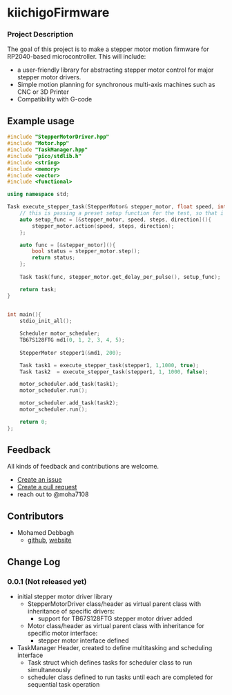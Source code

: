 # kiichigoFirmware

### Project Description
The goal of this project is to make a stepper motor motion firmware for RP2040-based microcontroller. This will include: 
- a user-friendly library for abstracting stepper motor control for major stepper motor drivers.
- Simple motion planning for synchronous multi-axis machines such as CNC or 3D Printer
- Compatibility with G-code

## Example usage
```cpp
#include "StepperMotorDriver.hpp"
#include "Motor.hpp"
#include "TaskManager.hpp"
#include "pico/stdlib.h"
#include <string>
#include <memory>
#include <vector>
#include <functional>

using namespace std;

Task execute_stepper_task(StepperMotor& stepper_motor, float speed, int steps, bool direction){
    // this is passing a preset setup function for the test, so that i can store the task
    auto setup_func = [&stepper_motor, speed, steps, direction](){
        stepper_motor.action(speed, steps, direction);
    };

    auto func = [&stepper_motor](){
        bool status = stepper_motor.step();
        return status;
    };
    
    Task task(func, stepper_motor.get_delay_per_pulse(), setup_func);

    return task;
}
 

int main(){
    stdio_init_all();

    Scheduler motor_scheduler;
    TB67S128FTG md1(0, 1, 2, 3, 4, 5);
    
    StepperMotor stepper1(&md1, 200);

    Task task1 = execute_stepper_task(stepper1, 1,1000, true);
    Task task2  = execute_stepper_task(stepper1, 1, 1000, false);    

    motor_scheduler.add_task(task1);
    motor_scheduler.run();

    motor_scheduler.add_task(task2);
    motor_scheduler.run();

    return 0;
};

```

## Feedback
All kinds of feedback and contributions are welcome.
- [Create an issue](https://github.com/moha7108/kiichigoFirmware/issues)
- [Create a pull request](https://github.com/moha7108/kiichigoFirmware/pulls)
- reach out to @moha7108

## Contributors
- Mohamed Debbagh
    - [github](https://github.com/moha7108/), [website](https://moha7108.github.io/)

## Change Log
### 0.0.1 (Not released yet)
- initial stepper motor driver library
    - StepperMotorDriver class/header as virtual parent class with inheritance of specific drivers:
        - support for TB67S128FTG stepper motor driver added
    - Motor class/header as virtual parent class with inheritance for specific motor interface:
        - stepper motor interface defined
- TaskManager Header, created to define multitasking and scheduling interface
    - Task struct which defines tasks for scheduler class to run simultaneously
    - scheduler class defined to run tasks until each are completed for sequential task operation 

